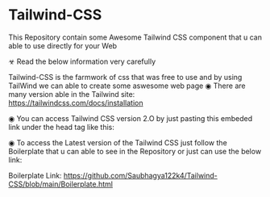 # Tailwind-CSS
This Repository contain some Awesome Tailwind CSS component that u can able to use directly for your Web 

☣ Read the below information very carefully

Tailwind-CSS is the farmwork of css that was free to use and by using TailWind we can able to create some aswesome web page 
◉ There are many version able in the 
Tailwind site: https://tailwindcss.com/docs/installation

◉ You can access Tailwind CSS version 2.O by just pasting this embeded link under the head tag like this:

<!-- <head>
    <link href="https://unpkg.com/tailwindcss@^2/dist/tailwind.min.css" rel="stylesheet"> Just apply this link to access the Tailwind CSS
</head> -->

◉ To access the Latest version of the Tailwind CSS just follow the Boilerplate that u can able to see in the Repository or just can use the below link:

Boilerplate Link: https://github.com/Saubhagya122k4/Tailwind-CSS/blob/main/Boilerplate.html
